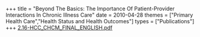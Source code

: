 +++
title = "Beyond The Basics: The Importance Of Patient-Provider Interactions In Chronic Illness Care"
date = 2010-04-28
themes = ["Primary Health Care","Health Status and Health Outcomes"]
types = ["Publications"]
+++
[2.16-HCC_CHCM_FINAL_ENGLISH.pdf](/files/2.16-HCC_CHCM_FINAL_ENGLISH.pdf)
